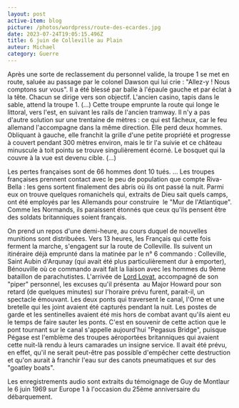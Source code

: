```yaml
---
layout: post
active-item: blog
picture: /photos/wordpress/route-des-ecardes.jpg
date: 2023-07-24T19:05:15.496Z
title: 6 juin de Colleville au Plain
auteur: Michael
category: Guerre
---
```

Après une sorte de reclassement du personnel valide, la troupe 1 se met en route, saluée au passage par le colonel Dawson qui lui crie : "Allez-y ! Nous comptons sur vous". Il a été blessé par balle à l'épaule gauche et par éclat à la tête. Chacun se dirige vers son objectif. L'ancien casino, tapis dans le sable, attend la troupe 1. (...) Cette troupe emprunte la route qui longe le littoral, vers l'est, en suivant les rails de l'ancien tramway. Il n'y a pas d'autre solution sur une trentaine de mètres : ce qui est fâcheux, car le feu allemand l'accompagne dans la même direction. Elle perd deux hommes. Obliquant à gauche, elle franchit la grille d'une petite propriété et progresse à couvert pendant 300 mètres environ, mais le tir l'a suivie et ce château minuscule à toit pointu se trouve singulièrement écorné. Le bosquet qui la couvre à la vue est devenu cible. (...)

<!--more-->

Les pertes françaises sont de 66 hommes dont 10 tués. ... Les troupes françaises prennent contact avec le peu de population que compte Riva-Bella : les gens sortent finalement des abris où ils ont passé la nuit. Parmi eux on trouve quelques romanichels qui, extraits de Dieu sait quels camps, ont été employés par les Allemands pour construire  le "Mur de l'Atlantique". Comme les Normands, ils paraissent étonnés que ceux qu'ils pensent être des soldats britanniques soient français.

On prend un repos d'une demi-heure, au cours duquel de nouvelles munitions sont distribuées. Vers 13 heures, les Français qui cette fois ferment la marche, s'engagent sur la route de Colleville. Ils suivent un itinéraire déjà emprunté dans la matinée par le n° 6 commando : Colleville, Saint Aubin d'Arqunay (qui avait été plus particulièrement dur à emporter), Bénouville où ce commando avait fait la liaison avec les hommes du 9ème bataillon de parachutistes. L'arrivée de [Lord Lovat](http://en.wikipedia.org/wiki/Simon_Fraser,_15th_Lord_Lovat), accompagné de son "piper" personnel, les excuses qu'il présenta  au Major Howard pour son retard (de quelques minutes) sur l'horaire prévu furent, parait-il, un spectacle émouvant. Les deux ponts qui traversent le canal, l'Orne et une bretelle qui les joint avaient été capturés pendant la nuit. Les postes de garde et les sentinelles avaient été mis hors de combat avant qu'ils aient eu le temps de faire sauter les ponts. C'est en souvenir de cette action que le pont tournant sur le canal s'appelle aujourd'hui "Pegasus Bridge", puisque Pégase est l'emblème des troupes aéroportées britanniques qui avaient cette nuit-là rendu à leurs camarades un insigne service. Il avait été prévu, en effet, qu'il ne serait peut-être pas possible d'empêcher cette destruction et qu'on aurait à franchir l'eau sur des canots pneumatiques et sur des "goatley boats".

Les enregistrements audio sont extraits du témoignage de Guy de Montlaur le 6 juin 1969 sur Europe 1 à l'occasion du 25ème anniversaire du débarquement.